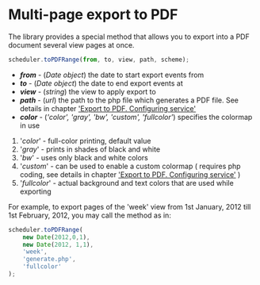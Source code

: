 
 Multi-page export to PDF 
==============

The library provides a special method that allows you to export into a PDF document several view pages at once. 


~~~js
scheduler.toPDFRange(from, to, view, path, scheme);

~~~
 


+ _**from**_ - (_Date object_) the date to start export events from
+ _**to**_ - (_Date object_) the date to end export events at
+ _**view**_ - (_string_) the view to apply export to
+ _**path**_ - (_url_) the path to the php file which generates a PDF file. See details in chapter ['Export to PDF. Configuring service'](pdf.md#server-side)
+ _**color**_ - (_'color', 'gray', 'bw', 'custom', 'fullcolor'_) specifies the colormap in use


1.  '_color_' - full-color printing, default value
2.  '_gray_' - prints in shades of black and white
3.  '_bw_' - uses only black and white colors
4.  '_custom_' - can be used to enable a custom colormap ( requires php coding, see details in chapter ['Export to PDF. Configuring service'](pdf.md#server-side) )
5.  '_fullcolor_' - actual background and text colors that are used while exporting

For example, to export pages of the 'week' view from 1st January, 2012 till 1st February, 2012, you may call the method as in:


~~~js
scheduler.toPDFRange(
	new Date(2012,0,1), 
    new Date(2012, 1,1),
    'week', 
    'generate.php', 
    'fullcolor'
);
~~~


